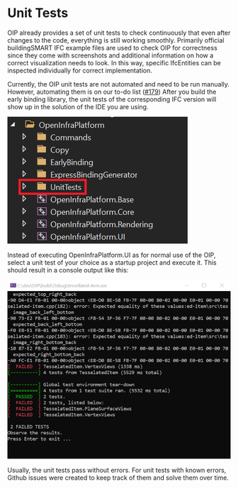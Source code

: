 # Unit Tests

OIP already provides a set of unit tests to check continuously that even after changes 
to the code, everything is still working smoothly.
Primarily official buildingSMART IFC example files are used to check OIP for correctness
since they come with screenshots and additional information on how a correct visualization needs to 
look.
In this way, specific IfcEntities can be inspected individually for correct implementation.

Currently, the OIP unit tests are not automated and need to be run manually. 
However, automating them is on our to-do list ([#179](https://github.com/tumcms/Open-Infra-Platform/pull/179))
After you build the early binding library, the unit tests of the corresponding IFC version will show up in the solution 
of the IDE you are using.

![](../images/solution_ut.png) 

Instead of executing OpenInfraPlatform.UI as for normal use of the OIP, select a unit test of your choice as a startup 
project and execute it. This should result in a console output like this:

![](../images/unit_test_result.png) 

Usually, the unit tests pass without errors. 
For unit tests with known errors, Github issues were created to keep track of them and solve them over time.